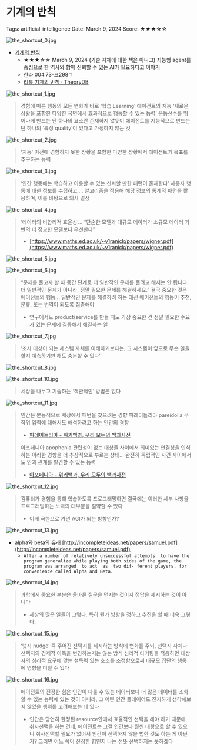 # 기계의 반칙

Tags: artificial-intelligence
Date: March 9, 2024
Score: ★★★☆☆

![the_shortcut_0.jpg](the_shortcut/the_shortcut_0.jpg)

- [기계의 반칙](https://www.hanbit.co.kr/media/books/book_view.html?p_code=B5439705429)
    - ★★★☆☆ March 9, 2024  (기술 자체에 대한 책은 아니고) 지능형 agent를 중심으로 한 역사와 함께 신뢰할 수 있는 AI가 필요하다고 이야기
    - 한라 004.73-크298ㄱ
    - [리뷰 기계의 반칙 · TheoryDB](https://theorydb.github.io/review/2023/12/24/review-book-the-shortcut/)

![the_shortcut_1.jpg](the_shortcut/the_shortcut_1.jpg)

> 경험에 따른 행동의 모든 변화가 바로 ‘학습 Learning’
에이전트의 지능 ‘새로운 상황을 포함한 다양한 국면에서 효과적으로 행동할 수 있는 능력’
운동선수를 뛰어나게 만드는 단 하나의 요소란 존재하지 않듯이 에이전트를 지능적으로 만드는 단 하나의 ‘특성 quality’이 있다고 가정하지 않는 것
>

![the_shortcut_2.jpg](the_shortcut/the_shortcut_2.jpg)

> ‘지능’ 이전에 경험하지 못한 상황을 포함한 다양한 상황에서 에이전트가 목표를 추구하는 능력
>

![the_shortcut_3.jpg](the_shortcut/the_shortcut_3.jpg)

> ‘인간 행동에는 학습하고 이용할 수 있는 신뢰할 만한 패턴이 존재한다’
사용자 행동에 대한 정보를 수집하고,… 알고리즘을 적용해 해당 정보의 통계적 패턴을 활용하며, 이를 바탕으로 의사 결정
>

![the_shortcut_4.jpg](the_shortcut/the_shortcut_4.jpg)

> ‘데이터의 비합리적 효율성’… “단순한 모델과 대규모 데이터가 소규모 데이터 기반의 더 정교한 모델보다 우선한다”
>
> - [https://www.maths.ed.ac.uk/~v1ranick/papers/wigner.pdf](https://www.maths.ed.ac.uk/~v1ranick/papers/wigner.pdf)

![the_shortcut_5.jpg](the_shortcut/the_shortcut_5.jpg)

![the_shortcut_6.jpg](the_shortcut/the_shortcut_6.jpg)

> “문제를 풀고자 할 때 중간 단계로 더 일반적인 문제를 풀려고 해서는 안 됩니다. 더 일반적인 문제가 아니라, 정말 필요한 문제를 해결하세요.”
결국 중요한 것은 에이전트의 행동… 일반적인 문제를 해결하려 하는 대신 에이전트의 행동이 추천, 분류, 또는 번역이 되도록 집중해야
>
> - 연구에서도 product/service를 만들 때도 가장 중요한 건 정말 필요한 수요가 있는 문제에 집중해서 해결하는 일

![the_shortcut_7.jpg](the_shortcut/the_shortcut_7.jpg)

> ‘조사 대상이 되는 세스템 자체를 이해하기보다는, 그 시스템이 앞으로 무슨 일을 할지 예측하기만 해도 충분할 수 있다’
>

![the_shortcut_8.jpg](the_shortcut/the_shortcut_8.jpg)

![the_shortcut_10.jpg](the_shortcut/the_shortcut_10.jpg)

> 세상을 나누고 기술하는 ‘객관적인’ 방법은 없다
>

![the_shortcut_11.jpg](the_shortcut/the_shortcut_11.jpg)

> 인간은 본능적으로 세상에서 패턴을 찾으려는 경향
파레이돌리아 pareidolia 무작위 입력에 대해서도 해석하려고 하는 인간의 경향
>
> - [파레이돌리아 - 위키백과, 우리 모두의 백과사전](https://ko.wikipedia.org/wiki/%ED%8C%8C%EB%A0%88%EC%9D%B4%EB%8F%8C%EB%A6%AC%EC%95%84)
>
> 아포페니아 apophenia 관련성이 없는 대상들 사이에서 의미있는 연결성을 인식하는 이러한 경향을 더 추상적으로 부르는 상태… 완전히 독립적인 사건 사이에서도 인과 관계를 발견할 수 있는 능력
>
> - [아포페니아 - 위키백과, 우리 모두의 백과사전](https://ko.wikipedia.org/wiki/%EC%95%84%ED%8F%AC%ED%8E%98%EB%8B%88%EC%95%84)

![the_shortcut_12.jpg](the_shortcut/the_shortcut_12.jpg)

> 컴퓨터가 경험을 통해 학습하도록 프로그래밍하면 결국에는 이러한 세부 사항을 프로그래밍하는 노력의 대부분을 절약할 수 있다
>
> - 이게 극한으로 가면 AGI가 되는 방향인가?

![the_shortcut_13.jpg](the_shortcut/the_shortcut_13.jpg)

- alpha와 beta의 유래 [http://incompleteideas.net/papers/samuel.pdf](http://incompleteideas.net/papers/samuel.pdf)
    - `After a number of relatively unsuccessful attempts  to have the  program generalize while playing both sides of the game, the  program was arranged  to act  as  two dif- ferent players, for convenience called Alpha and Beta.`

![the_shortcut_14.jpg](the_shortcut/the_shortcut_14.jpg)

> 과학에서 중요한 부분은 올바른 질문을 던지는 것이지 정답을 제시하는 것이 아니다
>
> - 세상의 많은 일들이 그렇다. 특히 뭔가 방향을 정하고 추진을 할 때 더욱 그렇다.

![the_shortcut_15.jpg](the_shortcut/the_shortcut_15.jpg)

> ‘넛지 nudge’ 즉 주어진 선택지를 제시하는 방식에 변화를 주되, 선택지 자체나 선택지의 경제적 이득을 변경하는지는 않는 방식
심리적 타기팅을 적용하면 대상자의 심리적 요구에 맞는 설득력 있는 호소를 조정함으로써 대규모 집단의 행동에 영향을 미칠 수 있다
>

![the_shortcut_16.jpg](the_shortcut/the_shortcut_16.jpg)

> 에이전트의 진정한 힘은 인간이 다룰 수 있는 데이터보다 더 많은 데이터를 소화할 수 있는 능력에 있는 것이 아니라, 그 어떤 인간 플레이어도 진지하게 생각해보지 않았을 행위를 고려해보는 데 있다
>
> - 인간은 당연히 한정된 resource안에서 효율적인 선택을 해야 하기 때문에 취사선택을 하는 건데, 에이전트는 그걸 인간보다 훨씬 대량으로 할 수 있으니 취사선택할 필요가 없어서 인간이 선택하지 않을 법한 것도 하는 게 아닌가? 그러면 어느 쪽이 진정한 힘인지 나는 선뜻 선택하지는 못하겠다
